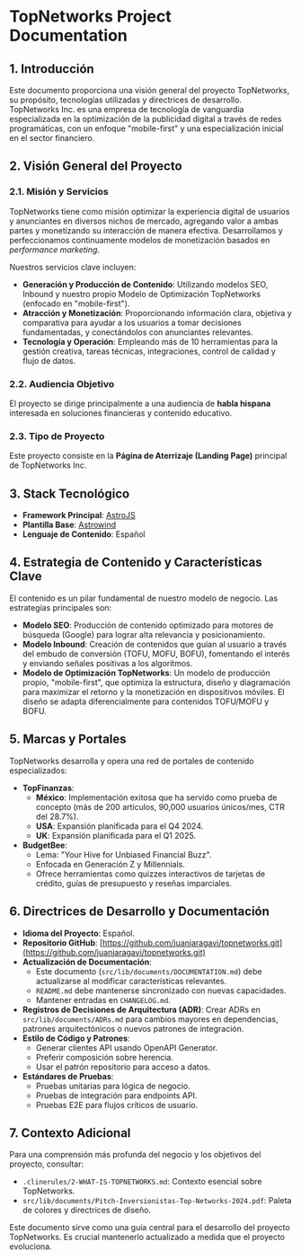 # TopNetworks Project Documentation

## 1. Introducción

Este documento proporciona una visión general del proyecto TopNetworks, su propósito, tecnologías utilizadas y directrices de desarrollo. TopNetworks Inc. es una empresa de tecnología de vanguardia especializada en la optimización de la publicidad digital a través de redes programáticas, con un enfoque "mobile-first" y una especialización inicial en el sector financiero.

## 2. Visión General del Proyecto

### 2.1. Misión y Servicios

TopNetworks tiene como misión optimizar la experiencia digital de usuarios y anunciantes en diversos nichos de mercado, agregando valor a ambas partes y monetizando su interacción de manera efectiva. Desarrollamos y perfeccionamos continuamente modelos de monetización basados en *performance marketing*.

Nuestros servicios clave incluyen:

- **Generación y Producción de Contenido**: Utilizando modelos SEO, Inbound y nuestro propio Modelo de Optimización TopNetworks (enfocado en "mobile-first").
- **Atracción y Monetización**: Proporcionando información clara, objetiva y comparativa para ayudar a los usuarios a tomar decisiones fundamentadas, y conectándolos con anunciantes relevantes.
- **Tecnología y Operación**: Empleando más de 10 herramientas para la gestión creativa, tareas técnicas, integraciones, control de calidad y flujo de datos.

### 2.2. Audiencia Objetivo

El proyecto se dirige principalmente a una audiencia de **habla hispana** interesada en soluciones financieras y contenido educativo.

### 2.3. Tipo de Proyecto

Este proyecto consiste en la **Página de Aterrizaje (Landing Page)** principal de TopNetworks Inc.

## 3. Stack Tecnológico

- **Framework Principal**: [AstroJS](https://astro.build/)
- **Plantilla Base**: [Astrowind](https://astrowind.vercel.app/)
- **Lenguaje de Contenido**: Español

## 4. Estrategia de Contenido y Características Clave

El contenido es un pilar fundamental de nuestro modelo de negocio. Las estrategias principales son:

- **Modelo SEO**: Producción de contenido optimizado para motores de búsqueda (Google) para lograr alta relevancia y posicionamiento.
- **Modelo Inbound**: Creación de contenidos que guían al usuario a través del embudo de conversión (TOFU, MOFU, BOFU), fomentando el interés y enviando señales positivas a los algoritmos.
- **Modelo de Optimización TopNetworks**: Un modelo de producción propio, "mobile-first", que optimiza la estructura, diseño y diagramación para maximizar el retorno y la monetización en dispositivos móviles. El diseño se adapta diferencialmente para contenidos TOFU/MOFU y BOFU.

## 5. Marcas y Portales

TopNetworks desarrolla y opera una red de portales de contenido especializados:

- **TopFinanzas**:
  - **México**: Implementación exitosa que ha servido como prueba de concepto (más de 200 artículos, 90,000 usuarios únicos/mes, CTR del 28.7%).
  - **USA**: Expansión planificada para el Q4 2024.
  - **UK**: Expansión planificada para el Q1 2025.
- **BudgetBee**:
  - Lema: "Your Hive for Unbiased Financial Buzz".
  - Enfocada en Generación Z y Millennials.
  - Ofrece herramientas como quizzes interactivos de tarjetas de crédito, guías de presupuesto y reseñas imparciales.

## 6. Directrices de Desarrollo y Documentación

- **Idioma del Proyecto**: Español.
- **Repositorio GitHub**: [https://github.com/juanjaragavi/topnetworks.git](https://github.com/juanjaragavi/topnetworks.git)
- **Actualización de Documentación**:
  - Este documento (`src/lib/documents/DOCUMENTATION.md`) debe actualizarse al modificar características relevantes.
  - `README.md` debe mantenerse sincronizado con nuevas capacidades.
  - Mantener entradas en `CHANGELOG.md`.
- **Registros de Decisiones de Arquitectura (ADR)**: Crear ADRs en `src/lib/documents/ADRs.md` para cambios mayores en dependencias, patrones arquitectónicos o nuevos patrones de integración.
- **Estilo de Código y Patrones**:
  - Generar clientes API usando OpenAPI Generator.
  - Preferir composición sobre herencia.
  - Usar el patrón repositorio para acceso a datos.
- **Estándares de Pruebas**:
  - Pruebas unitarias para lógica de negocio.
  - Pruebas de integración para endpoints API.
  - Pruebas E2E para flujos críticos de usuario.

## 7. Contexto Adicional

Para una comprensión más profunda del negocio y los objetivos del proyecto, consultar:

- `.clinerules/2-WHAT-IS-TOPNETWORKS.md`: Contexto esencial sobre TopNetworks.
- `src/lib/documents/Pitch-Inversionistas-Top-Networks-2024.pdf`: Paleta de colores y directrices de diseño.

Este documento sirve como una guía central para el desarrollo del proyecto TopNetworks. Es crucial mantenerlo actualizado a medida que el proyecto evoluciona.
